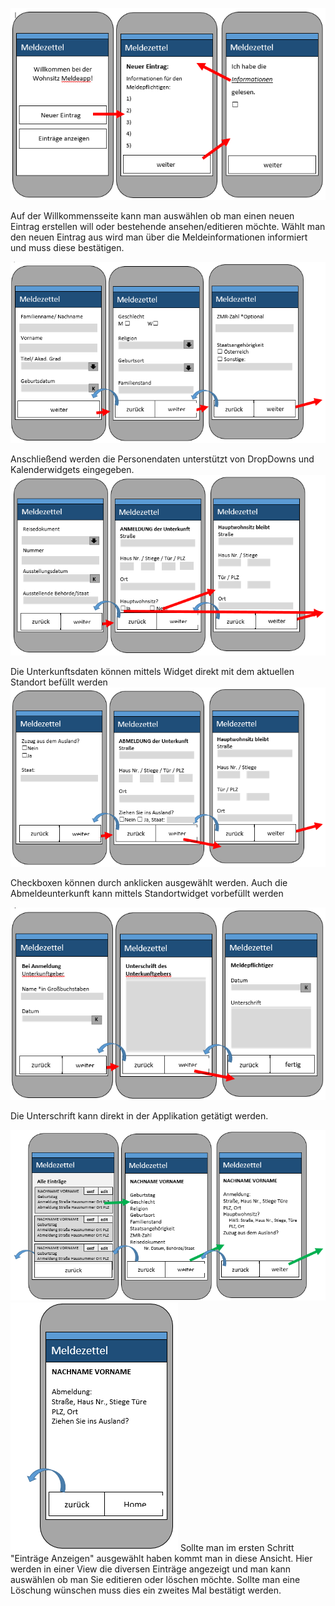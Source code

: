 ![startdesign](/jpg/design1.PNG)

Auf der Willkommensseite kann man auswählen ob man einen neuen Eintrag erstellen will oder bestehende ansehen/editieren möchte.
Wählt man den neuen Eintrag aus wird man über die Meldeinformationen informiert und muss diese bestätigen.

![startdesign](/jpg/design2.PNG)

Anschließend werden die Personendaten unterstützt von DropDowns und Kalenderwidgets eingegeben.
![startdesign](/jpg/design3.PNG)

Die Unterkunftsdaten können mittels Widget direkt mit dem aktuellen Standort befüllt werden
![startdesign](/jpg/design4.PNG)

Checkboxen können durch anklicken ausgewählt werden. Auch die Abmeldeunterkunft kann mittels Standortwidget vorbefüllt werden

![startdesign](/jpg/design5.PNG)

Die Unterschrift kann direkt in der Applikation getätigt werden.

![startdesign](/jpg/design6.PNG)![startdesign](/jpg/design7.PNG) Sollte man im ersten Schritt "Einträge Anzeigen" ausgewählt haben kommt man in diese Ansicht.
Hier werden in einer View die diversen Einträge angezeigt und man kann auswählen ob man Sie editieren oder löschen möchte. Sollte man eine Löschung wünschen muss dies ein zweites Mal bestätigt werden.


